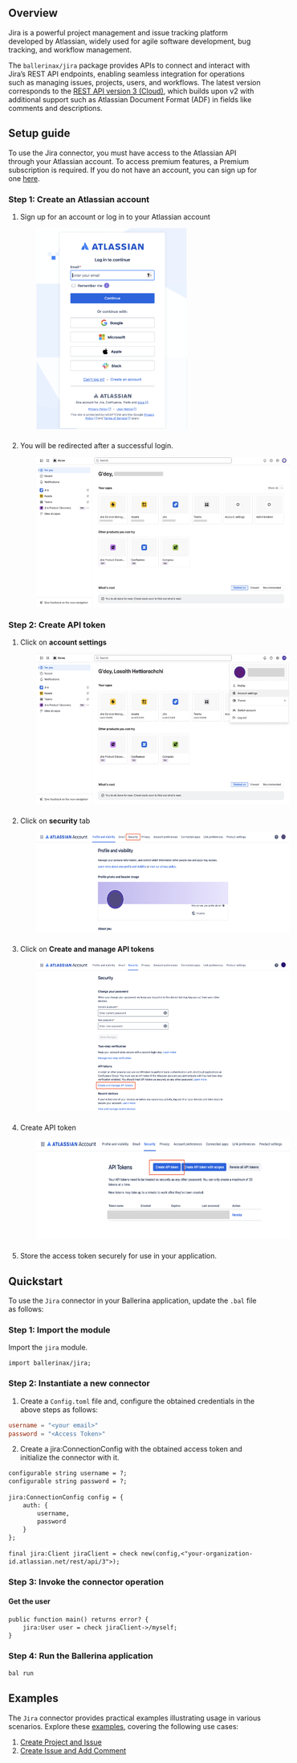 ## Overview

Jira is a powerful project management and issue tracking platform developed by Atlassian, widely used for agile software development, bug tracking, and workflow management.

The `ballerinax/jira` package provides APIs to connect and interact with Jira’s REST API endpoints, enabling seamless integration for operations such as managing issues, projects, users, and workflows. The latest version corresponds to the [REST API version 3 (Cloud)](https://developer.atlassian.com/cloud/jira/platform/rest/v3/intro/), which builds upon v2 with additional support such as Atlassian Document Format (ADF) in fields like comments and descriptions.

## Setup guide

To use the Jira connector, you must have access to the Atlassian API through your Atlassian account. To access premium features, a Premium subscription is required. If you do not have an account, you can sign up for one [here](https://id.atlassian.com/login).

### Step 1: Create an Atlassian account

1. Sign up for an account or log in to your Atlassian account

<img src="../docs/setup/resources/login_screen.png" width="300" height="400" style="display: block; margin-left: 56px; margin-bottom:24px; left;">

2. You will be redirected after a successful login.

<img src="../docs/setup/resources/redirect_login.png" width="600" height="300" style="display: block; margin-left: 56px; margin-bottom:24px; left;">

### Step 2: Create API token

1. Click on **account settings**
<img src="../docs/setup/resources/path_account_settings.png" width="600" height="300" style="display: block; margin-left: 56px; margin-bottom:24px; left;">

2. Click on **security** tab
<img src="../docs/setup/resources/account_settings.png" width="600" height="200" style="display: block; margin-left: 56px; margin-bottom:24px; left;">

3. Click on **Create and manage API tokens**
<img src="../docs/setup/resources/click_on_token.png" width="600" height="300" style="display: block; margin-left: 56px; margin-bottom:24px; left;">

4. Create API token
<img src="../docs/setup/resources/create_token.png" width="600" height="200" style="display: block; margin-left: 56px; margin-bottom:24px; left;">

5. Store the access token securely for use in your application.

## Quickstart

To use the `Jira` connector in your Ballerina application, update the `.bal` file as follows:

### Step 1: Import the module

Import the `jira` module.

```ballerina
import ballerinax/jira;
```
### Step 2: Instantiate a new connector

1. Create a `Config.toml` file and, configure the obtained credentials in the above steps as follows:

```toml
username = "<your email>"
password = "<Access Token>"
```
2. Create a jira:ConnectionConfig with the obtained access token and initialize the connector with it.

```ballerina
configurable string username = ?;
configurable string password = ?;

jira:ConnectionConfig config = {
    auth: {
        username,
        password
    }        
};

final jira:Client jiraClient = check new(config,<"your-organization-id.atlassian.net/rest/api/3">);
```

### Step 3: Invoke the connector operation

#### Get the user

```ballerina
public function main() returns error? {
    jira:User user = check jiraClient->/myself;
}
```

### Step 4: Run the Ballerina application

```bash
bal run
```


## Examples

The `Jira` connector provides practical examples illustrating usage in various scenarios. Explore these [examples](https://github.com/module-ballerinax-jira/tree/main/examples/), covering the following use cases:

1. [Create Project and Issue](../examples/create_project_and_issue/)
2. [Create Issue and Add Comment](../examples/create_issue_and_add_comment/)
